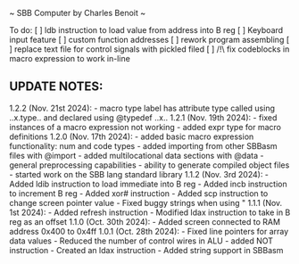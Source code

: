 ~ SBB Computer by Charles Benoit ~

To do:
    [ ] ldb instruction to load value from address into B reg
    [ ] Keyboard input feature
    [ ] custom function addresses
    [ ] rework program assembling
    [ ] replace text file for control signals with pickled filed
    [ ] /!\ fix codeblocks in macro expression to work in-line

UPDATE NOTES:
-------------
1.2.2 (Nov. 21st 2024):
    - macro type label has attribute type called using ..x.type..
      and declared using @typedef ..x.. <type>
1.2.1 (Nov. 19th 2024):
    - fixed instances of a macro expression not working
    - added expr type for macro definitions
1.2.0 (Nov. 17th 2024):
    - added basic macro expression functionality: num and code types
    - added importing from other SBBasm files with @import
    - added multilocational data sections with @data
    - general preprocessing capabilities
    - ability to generate compiled object files
    - started work on the SBB lang standard library
1.1.2 (Nov. 3rd 2024):
    - Added ldib instruction to load immediate into B reg
    - Added incb instruction to increment B reg
    - Added xor# instruction
    - Added scp instruction to change screen pointer value
    - Fixed buggy strings when using \"
1.1.1 (Nov. 1st 2024):
    - Added refresh instruction
    - Modified ldax instruction to take in B reg as an offset
1.1.0 (Oct. 30th 2024):
    - Added screen connected to RAM address 0x400 to 0x4ff
1.0.1 (Oct. 28th 2024):
    - Fixed line pointers for array data values
    - Reduced the number of control wires in ALU
    - added NOT instruction
    - Created an ldax instruction
    - Added string support in SBBasm